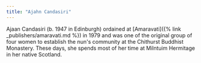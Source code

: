 ```yaml
---
title: "Ajahn Candasiri"
---
```


Ajaan Candasiri (b. 1947 in Edinburgh) ordained at [Amaravati]({% link _publishers/amaravati.md %}) in 1979 and was one of the original group of four women to establish the nun's community at the Chithurst Buddhist Monastery. These days, she spends most of her time at Milntuim Hermitage in her native Scotland.
